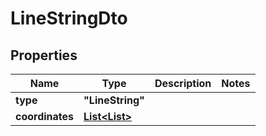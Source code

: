 

# LineStringDto

## Properties

Name | Type | Description | Notes
------------ | ------------- | ------------- | -------------
**type** | **"LineString"** |  | 
**coordinates** | [**List<List<Double>>**](List.md) |  | 



